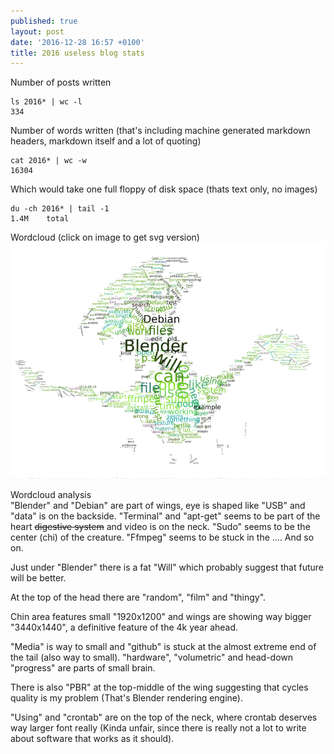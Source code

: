```yaml
---
published: true
layout: post
date: '2016-12-28 16:57 +0100'
title: 2016 useless blog stats
---
```

Number of posts written

    ls 2016* | wc -l
    334
    
Number of words written (that's including machine generated markdown headers, markdown itself and a lot of quoting)

    cat 2016* | wc -w
    16304
    
Which would take one full floppy of disk space (thats text only, no images)

    du -ch 2016* | tail -1
    1.4M	total

Wordcloud (click on image to get svg version)  
<a href="/media/wordcloud.svg"><img src="/media/wordcloud.png"></a>

Wordcloud analysis  
"Blender" and "Debian" are part of wings, eye is shaped like "USB" and "data" is on the backside. "Terminal" and "apt-get" seems to be part of the heart <s>digestive system</s> and video is on the neck. "Sudo" seems to be the center (chi) of the creature. "Ffmpeg" seems to be stuck in the .... And so on. 

Just under "Blender" there is a fat "Will" which probably suggest that future will be better.

At the top of the head there are "random", "film" and "thingy".

Chin area features small "1920x1200" and wings are showing way bigger "3440x1440", a definitive feature of the 4k year ahead.

"Media" is way to small and "github" is stuck at the almost extreme end of the tail (also way to small). "hardware", "volumetric" and head-down "progress" are parts of small brain.

There is also "PBR" at the top-middle of the wing suggesting that cycles quality is my problem (That's Blender rendering engine). 

"Using" and "crontab" are on the top of the neck, where crontab deserves way larger font really (Kinda unfair, since there is really not a lot to write about software that works as it should).
